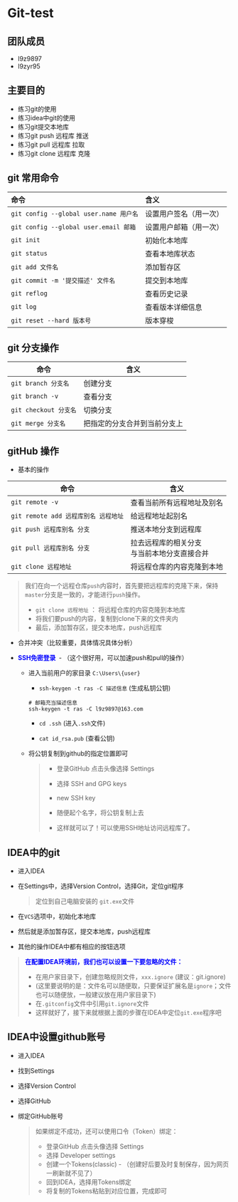 # Git-test
## 团队成员
- l9z9897
- l9zyr95
## 主要目的
- 练习git的使用
- 练习idea中git的使用
- 练习git提交本地库
- 练习git push 远程库      推送
- 练习git pull 远程库        拉取
- 练习git clone 远程库     克隆
## git 常用命令
| 命令 | 含义 |
| :--- | :--- |
| `git config --global user.name 用户名` | 设置用户签名（用一次） |
| `git config --global user.email 邮箱` | 设置用户邮箱（用一次） |
| `git init` | 初始化本地库 |
| `git status` | 查看本地库状态 |
| `git add 文件名` | 添加暂存区 |
| `git commit -m '提交描述' 文件名` | 提交到本地库 |
| `git reflog` | 查看历史记录 |
| `git log` | 查看版本详细信息 |
| `git reset --hard 版本号` | 版本穿梭 |

## git 分支操作

| 命令                  | 含义                         |
| --------------------- | ---------------------------- |
| `git branch 分支名`   | 创建分支                     |
| `git branch -v`       | 查看分支                     |
| `git checkout 分支名` | 切换分支                     |
| `git merge 分支名`    | 把指定的分支合并到当前分支上 |

## gitHub 操作

- 基本的操作

| 命令                                 | 含义                                           |
| ------------------------------------ | ---------------------------------------------- |
| `git remote -v`                      | 查看当前所有远程地址及别名                     |
| `git remote add 远程库别名 远程地址` | 给远程地址起别名                               |
| `git push 远程库别名 分支`           | 推送本地分支到远程库                           |
| `git pull 远程库别名 分支`           | 拉去远程库的相关分支<br>与当前本地分支直接合并 |
| `git clone 远程地址`                 | 将远程仓库的内容克隆到本地                     |

> 我们在向一个远程仓库`push`内容时，首先要把远程库的克隆下来，保持`master`分支是一致的，才能进行`push`操作。
>
> - `git clone 远程地址` ： 将远程仓库的内容克隆到本地库
> - 将我们要push的内容，复制到clone下来的文件夹内
> - 最后，添加暂存区，提交本地库，push远程库

- 合并冲突（比较重要，具体情况具体分析）

- <span style="color:blue; font-weight:bold">SSH免密登录 </span>    - （这个很好用，可以加速push和pull的操作）

  - 进入当前用户的家目录  `C:\Users\{user}`

    - `ssh-keygen -t ras -C 描述信息`      (生成私钥公钥)

    ```shell
    # 邮箱充当描述信息
    ssh-keygen -t ras -C l9z9897@163.com
    ```
  
    - `cd .ssh`      (进入`.ssh`文件)
  
    - `cat id_rsa.pub`     (查看公钥)
  
  - 将公钥复制到github的指定位置即可
  
    > - 登录GitHub 点击头像选择 Settings
    >
    > - 选择 SSH and GPG keys
    >
    > - new SSH key
    >
    > - 随便起个名字，将公钥复制上去
    >
    > - 这样就可以了！可以使用SSH地址访问远程库了。
    

## IDEA中的git

- 进入IDEA

- 在Settings中，选择Version Control，选择Git，定位git程序

  > 定位到自己电脑安装的 `git.exe`文件

- 在`VCS`选项中，初始化本地库

- 然后就是添加暂存区，提交本地库，push远程库

- 其他的操作IDEA中都有相应的按钮选项

> <span style="color:blue; font-weight:bold">在配置IDEA环境前，我们也可以设置一下要忽略的文件：</span>
>
> - 在用户家目录下，创建忽略规则文件，`xxx.ignore` (建议：git.ignore)
> - (这里要说明的是：文件名可以随便取，只要保证扩展名是`ignore`；文件也可以随便放，一般建议放在用户家目录下)
> - 在`.gitconfig`文件中引用`git.ignore`文件
> - 这样就好了，接下来就根据上面的步骤在IDEA中定位`git.exe`程序吧

## IDEA中设置github账号

- 进入IDEA

- 找到Settings

- 选择Version Control 

- 选择GitHub

- 绑定GitHub账号

  > 如果绑定不成功，还可以使用口令（Token）绑定：
  >
  > - 登录GitHub 点击头像选择 Settings
  > - 选择 Developer settings
  > - 创建一个Tokens(classic)      -  （创建好后要及时复制保存，因为网页一刷新就不见了）
  > - 回到IDEA，选择用Tokens绑定
  > - 将复制的Tokens粘贴到对应位置，完成即可
